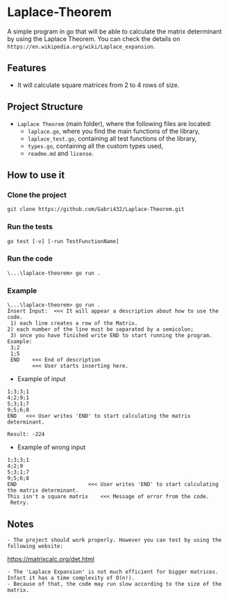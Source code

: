 # Laplace-Theorem
A simple program in go that will be able to calculate the matrix determinant by using the Laplace Theorem.
You can check the details on `https://en.wikipedia.org/wiki/Laplace_expansion`.

## Features
- It will calculate square matrices from 2 to 4 rows of size.

## Project Structure
- `Laplace Theorem` (main folder), where the following files are located:
  - `laplace.go`, where you find the main functions of the library,
  - `laplace_test.go`, containing all test functions of the library,
  - `types.go`, containing all the custom types used,
  - `readme.md` and `license`.


## How to use it
### Clone the project
```
git clone https://github.com/Gabri432/Laplace-Theorem.git
```
### Run the tests
```
go test [-v] [-run TestFunctionName]
```
### Run the code
```
\...\laplace-theorem> go run .
```

### Example
```
\...\laplace-theorem> go run .
Insert Input:  <<< It will appear a description about how to use the code.
 1) each line creates a row of the Matrix.
2) each number of the line must be separated by a semicolon;      
 3) once you have finished write END to start running the program.
Example:
 3;2
 1;5
 END    <<< End of description
        <<< User starts inserting here.
```
- Example of input
```
1;3;3;1
4;2;9;1
5;3;1;7
9;5;6;8
END   <<< User writes 'END' to start calculating the matrix determinant.

Result: -224
```
- Example of wrong input
```
1;3;3;1
4;2;9
5;3;1;7
9;5;6;8
END                       <<< User writes 'END' to start calculating the matrix determinant.
This isn't a square matrix    <<< Message of error from the code.
 Retry.
```

## Notes
```
- The project should work properly. However you can test by using the following website:
```
https://matrixcalc.org/det.html
```
- The 'Laplace Expansion' is not much efficient for bigger matrices. Infact it has a time complexity of O(n!).
- Because of that, the code may run slow according to the size of the matrix.
